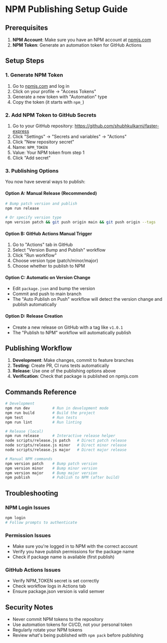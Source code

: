 # NPM Publishing Setup Guide

## Prerequisites

1. **NPM Account**: Make sure you have an NPM account at [npmjs.com](https://www.npmjs.com)
2. **NPM Token**: Generate an automation token for GitHub Actions

## Setup Steps

### 1. Generate NPM Token

1. Go to [npmjs.com](https://www.npmjs.com) and log in
2. Click on your profile → "Access Tokens"
3. Generate a new token with "Automation" type
4. Copy the token (it starts with `npm_`)

### 2. Add NPM Token to GitHub Secrets

1. Go to your GitHub repository: https://github.com/shubhkulkarni/faster-express
2. Click "Settings" → "Secrets and variables" → "Actions"
3. Click "New repository secret"
4. Name: `NPM_TOKEN`
5. Value: Your NPM token from step 1
6. Click "Add secret"

### 3. Publishing Options

You now have several ways to publish:

#### Option A: Manual Release (Recommended)

```bash
# Bump patch version and publish
npm run release

# Or specify version type
npm version patch && git push origin main && git push origin --tags
```

#### Option B: GitHub Actions Manual Trigger

1. Go to "Actions" tab in GitHub
2. Select "Version Bump and Publish" workflow
3. Click "Run workflow"
4. Choose version type (patch/minor/major)
5. Choose whether to publish to NPM

#### Option C: Automatic on Version Change

- Edit `package.json` and bump the version
- Commit and push to main branch
- The "Auto Publish on Push" workflow will detect the version change and publish automatically

#### Option D: Release Creation

- Create a new release on GitHub with a tag like `v1.0.1`
- The "Publish to NPM" workflow will automatically publish

## Publishing Workflow

1. **Development**: Make changes, commit to feature branches
2. **Testing**: Create PR, CI runs tests automatically
3. **Release**: Use one of the publishing options above
4. **Verification**: Check that package is published on npmjs.com

## Commands Reference

```bash
# Development
npm run dev          # Run in development mode
npm run build        # Build the project
npm test             # Run tests
npm run lint         # Run linting

# Release (local)
npm run release      # Interactive release helper
node scripts/release.js patch   # Direct patch release
node scripts/release.js minor   # Direct minor release
node scripts/release.js major   # Direct major release

# Manual NPM commands
npm version patch    # Bump patch version
npm version minor    # Bump minor version
npm version major    # Bump major version
npm publish          # Publish to NPM (after build)
```

## Troubleshooting

### NPM Login Issues

```bash
npm login
# Follow prompts to authenticate
```

### Permission Issues

- Make sure you're logged in to NPM with the correct account
- Verify you have publish permissions for the package name
- Check if package name is available (first publish)

### GitHub Actions Issues

- Verify NPM_TOKEN secret is set correctly
- Check workflow logs in Actions tab
- Ensure package.json version is valid semver

## Security Notes

- Never commit NPM tokens to the repository
- Use automation tokens for CI/CD, not your personal token
- Regularly rotate your NPM tokens
- Review what's being published with `npm pack` before publishing
